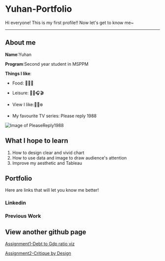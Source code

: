 # Yuhan-Portfolio
Hi everyone! This is my first profile!! Now let's get to know me~

----
## About me
**Name**:Yuhan

**Program**:Second year student in MSPPM

**Things I like**: 
- Food: 🥑🍻🍟

- Leisure: 🏋️‍♀️🎧🎬

- View I like:🌅🍁❄️

- My favourite TV series: Please reply 1988

![Image of PleaseReply1988](https://m.media-amazon.com/images/M/MV5BNDYwODdiOTItZTExZC00ZDZjLTkyODMtMWYxODVlMjQ0YjQxXkEyXkFqcGdeQXVyNjExNTE4MzU@._V1_.jpg)

## What I hope to learn
1. How to design clear and vivid chart
2. How to use data and image to draw audience's attention
3. Improve my aesthetic and Tableau

## Portfolio
Here are links that will let you know me better!
### Linkedin
### Previous Work

## View another github page
[Assignment1-Debt to Gdp ratio viz](/viz1.md)

[Assignment2-Critique by Design](/critique.md)
